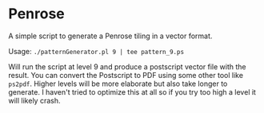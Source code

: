 Penrose
=======
A simple script to generate a Penrose tiling in a vector format.

Usage: ```./patternGenerator.pl 9 | tee pattern_9.ps```

Will run the script at level 9 and produce a postscript vector file with the result. You can convert the Postscript to PDF using some other tool like ```ps2pdf```. Higher levels will be more elaborate but also take longer to generate. I haven't tried to optimize this at all so if you try too high a level it will likely crash.
